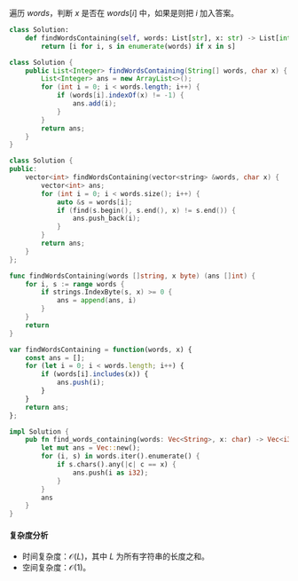 遍历 $\textit{words}$，判断 $x$ 是否在 $\textit{words}[i]$ 中，如果是则把 $i$ 加入答案。

```py [sol-Python3]
class Solution:
    def findWordsContaining(self, words: List[str], x: str) -> List[int]:
        return [i for i, s in enumerate(words) if x in s]
```

```java [sol-Java]
class Solution {
    public List<Integer> findWordsContaining(String[] words, char x) {
        List<Integer> ans = new ArrayList<>();
        for (int i = 0; i < words.length; i++) {
            if (words[i].indexOf(x) != -1) {
                ans.add(i);
            }
        }
        return ans;
    }
}
```

```cpp [sol-C++]
class Solution {
public:
    vector<int> findWordsContaining(vector<string> &words, char x) {
        vector<int> ans;
        for (int i = 0; i < words.size(); i++) {
            auto &s = words[i];
            if (find(s.begin(), s.end(), x) != s.end()) {
                ans.push_back(i);
            }
        }
        return ans;
    }
};
```

```go [sol-Go]
func findWordsContaining(words []string, x byte) (ans []int) {
	for i, s := range words {
		if strings.IndexByte(s, x) >= 0 {
			ans = append(ans, i)
		}
	}
	return
}
```

```js [sol-JavaScript]
var findWordsContaining = function(words, x) {
    const ans = [];
    for (let i = 0; i < words.length; i++) {
        if (words[i].includes(x)) {
            ans.push(i);
        }
    }
    return ans;
};
```

```rust [sol-Rust]
impl Solution {
    pub fn find_words_containing(words: Vec<String>, x: char) -> Vec<i32> {
        let mut ans = Vec::new();
        for (i, s) in words.iter().enumerate() {
            if s.chars().any(|c| c == x) {
                ans.push(i as i32);
            }
        }
        ans
    }
}
```

#### 复杂度分析

- 时间复杂度：$\mathcal{O}(L)$，其中 $L$ 为所有字符串的长度之和。
- 空间复杂度：$\mathcal{O}(1)$。
